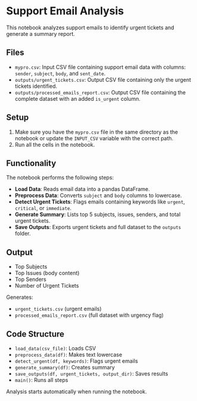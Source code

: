 # Support Email Analysis

This notebook analyzes support emails to identify urgent tickets and generate a summary report.

## Files

- `mypro.csv`: Input CSV file containing support email data with columns: `sender`, `subject`, `body`, and `sent_date`.
- `outputs/urgent_tickets.csv`: Output CSV file containing only the urgent tickets identified.
- `outputs/processed_emails_report.csv`: Output CSV file containing the complete dataset with an added `is_urgent` column.

## Setup

1. Make sure you have the `mypro.csv` file in the same directory as the notebook or update the `INPUT_CSV` variable with the correct path.
2. Run all the cells in the notebook.

## Functionality

The notebook performs the following steps:

- **Load Data**: Reads email data into a pandas DataFrame.
- **Preprocess Data**: Converts `subject` and `body` columns to lowercase.
- **Detect Urgent Tickets**: Flags emails containing keywords like `urgent`, `critical`, or `immediate`.
- **Generate Summary**: Lists top 5 subjects, issues, senders, and total urgent tickets.
- **Save Outputs**: Exports urgent tickets and full dataset to the `outputs` folder.

## Output

- Top Subjects
- Top Issues (body content)
- Top Senders
- Number of Urgent Tickets

Generates:
- `urgent_tickets.csv` (urgent emails)
- `processed_emails_report.csv` (full dataset with urgency flag)

## Code Structure

- `load_data(csv_file)`: Loads CSV
- `preprocess_data(df)`: Makes text lowercase
- `detect_urgent(df, keywords)`: Flags urgent emails
- `generate_summary(df)`: Creates summary
- `save_outputs(df, urgent_tickets, output_dir)`: Saves results
- `main()`: Runs all steps

Analysis starts automatically when running the notebook.
